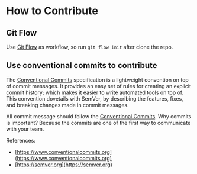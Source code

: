 # How to Contribute

## Git Flow

Use [Git Flow](https://www.atlassian.com/git/tutorials/comparing-workflows/gitflow-workflow) as workflow, so run `git flow init` after clone the repo.

## Use conventional commits to contribute

The [Conventional Commits](https://conventionalcommits.org/) specification is a lightweight convention on top of commit messages. It provides an easy set of rules for creating an explicit commit history; which makes it easier to write automated tools on top of. This convention dovetails with SemVer, by describing the features, fixes, and breaking changes made in commit messages.

All commit message should follow the [Conventional Commits](https://conventionalcommits.org/). Why commits is important? Because the commits are one of the first way to communicate with your team.

References:

-   [https://www.conventionalcommits.org](https://www.conventionalcommits.org)
-   [https://semver.org](https://semver.org)
